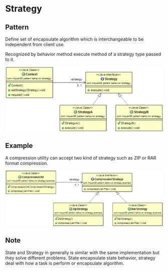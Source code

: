# Strategy

## Pattern
Define set of encapsulate algorithm which is interchangeable to be independent from client use.

Recognized by behavior method execute method of a strategy type passed to it.

![](../src/main/resources/com/mquan86/pattern/behavior/strategy/StrategyDiagram.png)

## Example
A compression utility can accept two kind of strategy such as ZIP or RAR format compression.

![](../src/main/resources/com/mquan86/pattern/behavior/strategy/example/StrategyDiagram.png)

## Note
State and Strategy in generally is similar with the same implementation but they solve different problems. State encapsulate state behavior, strategy deal with how a task is perform or encapsulate algorithm.